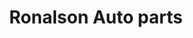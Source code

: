 ---
title: "Ronalson Auto parts"
url: /route-nationale-bigot/ronalson-auto-parts/
shop: neumáticos
---